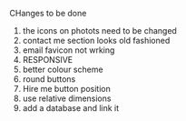 CHanges to be done
  1) the icons on photots need to be changed
  2) contact me section looks old fashioned
  3) email favicon not wrking
  4) RESPONSIVE
  5) better colour scheme
  6) round buttons
  7) Hire me button position
  8) use relative dimensions
  9) add a database and link it